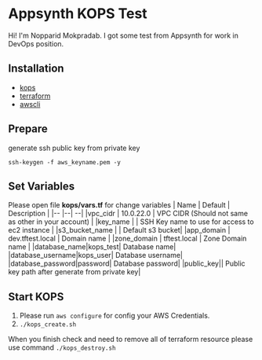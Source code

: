 # Appsynth KOPS Test

Hi! I'm Nopparid Mokpradab. I got some test from Appsynth for work in DevOps position.

## Installation
- [kops](https://github.com/kubernetes/kops/blob/master/docs/install.md)
- [terraform](https://www.terraform.io/intro/getting-started/install.html)
- [awscli](https://docs.aws.amazon.com/cli/latest/userguide/installing.html)

## Prepare
generate ssh public key from private key

    ssh-keygen -f aws_keyname.pem -y

## Set Variables
Please open file **kops/vars.tf** for change variables
| Name | Default | Description |
|-- |--| --|
|vpc_cidr | 10.0.22.0 | VPC CIDR (Should not same as other in your account) |
|key_name | | SSH Key name to use for access to ec2 instance |
|s3_bucket_name | | Default s3 bucket|
|app_domain | dev.tftest.local | Domain name |
|zone_domain | tftest.local | Zone Domain name |
|database_name|kops_test| Database name|
|database_username|kops_user| Database username|
|database_password|password| Database password|
|public_key|| Public key path after generate from private key|

## Start KOPS
1. Please run `aws configure` for config your AWS Credentials.
2. `./kops_create.sh`

When you finish check and need to remove all of terraform resource please use command `./kops_destroy.sh`